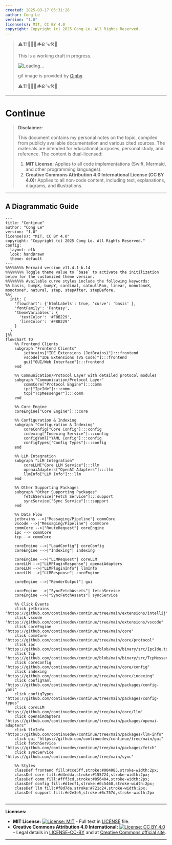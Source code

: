 ```yaml
---
created: 2025-03-17 05:31:26
author: Cong Le
version: "1.0"
license(s): MIT, CC BY 4.0
copyright: Copyright (c) 2025 Cong Le. All Rights Reserved.
---
```



> ⚠️🏗️🚧🦺🧱🪵🪨🪚🛠️👷
> 
> This is a working draft in progress.
> 
> ![Loading...](https://media3.giphy.com/media/v1.Y2lkPTc5MGI3NjExZ3B1dTdiZXV4cHIwZnVhcGJjZmNvM2kyeTEzYmN1cWdvY2dtOHhyMCZlcD12MV9pbnRlcm5hbF9naWZfYnlfaWQmY3Q9Zw/yfL6boWDfXpwA/giphy.gif)
> 
> gif image is provided by [Giphy](https://giphy.com)
> 
> ⚠️🏗️🚧🦺🧱🪵🪨🪚🛠️👷

----


# Continue
> **Disclaimer:**
>
> This document contains my personal notes on the topic,
> compiled from publicly available documentation and various cited sources.
> The materials are intended for educational purposes, personal study, and reference.
> The content is dual-licensed:
> 1. **MIT License:** Applies to all code implementations (Swift, Mermaid, and other programming languages).
> 2. **Creative Commons Attribution 4.0 International License (CC BY 4.0):** Applies to all non-code content, including text, explanations, diagrams, and illustrations.
---


## A Diagrammatic Guide 


```mermaid
---
title: "Continue"
author: "Cong Le"
version: "1.0"
license(s): "MIT, CC BY 4.0"
copyright: "Copyright (c) 2025 Cong Le. All Rights Reserved."
config:
  layout: elk
  look: handDrawn
  theme: default
---
%%%%%%%% Mermaid version v11.4.1-b.14
%%%%%%%% Toggle theme value to `base` to activate the initilization below for the customized theme version.
%%%%%%%% Available curve styles include the following keywords:
%% basis, bumpX, bumpY, cardinal, catmullRom, linear, monotoneX, monotoneY, natural, step, stepAfter, stepBefore.
%%{
  init: {
    'flowchart': {'htmlLabels': true, 'curve': 'basis' },
    'fontFamily': 'Fantasy',
    'themeVariables': {
      'textColor': '#F8B229',
      'lineColor': '#F8B229'
    }
  }
}%%
flowchart TD
    %% Frontend Clients
    subgraph "Frontend Clients"
        jetbrains["IDE Extensions (JetBrains)"]:::frontend
        vscode["IDE Extensions (VS Code)"]:::frontend
        gui["GUI/Web Interface"]:::frontend
    end

    %% Communication/Protocol Layer with detailed protocol modules
    subgraph "Communication/Protocol Layer"
        commCore["Protocol Engine"]:::comm
        ipc["IpcIde"]:::comm
        tcp["TcpMessenger"]:::comm
    end

    %% Core Engine
    coreEngine["Core Engine"]:::core

    %% Configuration & Indexing
    subgraph "Configuration & Indexing"
        coreConfig["Core Config"]:::config
        indexing["Indexing Service"]:::config
        configYaml["YAML Config"]:::config
        configTypes["Config Types"]:::config
    end

    %% LLM Integration
    subgraph "LLM Integration"
        coreLLM["Core LLM Service"]:::llm
        openaiAdapters["OpenAI Adapters"]:::llm
        llmInfo["LLM Info"]:::llm
    end

    %% Other Supporting Packages
    subgraph "Other Supporting Packages"
        fetchService["Fetch Service"]:::support
        syncService["Sync Service"]:::support
    end

    %% Data Flow
    jetbrains -->|"Messaging/Pipeline"| commCore
    vscode -->|"Messaging/Pipeline"| commCore
    commCore -->|"RouteRequest"| coreEngine
    ipc --> commCore
    tcp --> commCore

    coreEngine -->|"LoadConfig"| coreConfig
    coreEngine -->|"Indexing"| indexing

    coreEngine -->|"LLMRequest"| coreLLM
    coreLLM -->|"LLMPluginResponse"| openaiAdapters
    coreLLM -->|"LLMPluginInfo"| llmInfo
    coreLLM -->|"LLMResponse"| coreEngine

    coreEngine -->|"RenderOutput"| gui

    coreEngine -->|"SyncFetchAssets"| fetchService
    coreEngine -->|"SyncFetchAssets"| syncService

    %% Click Events
    click jetbrains "https://github.com/continuedev/continue/tree/main/extensions/intellij"
    click vscode "https://github.com/continuedev/continue/tree/main/extensions/vscode"
    click coreEngine "https://github.com/continuedev/continue/tree/main/core"
    click commCore "https://github.com/continuedev/continue/tree/main/core/protocol"
    click ipc "https://github.com/continuedev/continue/blob/main/binary/src/IpcIde.ts"
    click tcp "https://github.com/continuedev/continue/blob/main/binary/src/TcpMessenger.ts"
    click coreConfig "https://github.com/continuedev/continue/tree/main/core/config"
    click indexing "https://github.com/continuedev/continue/tree/main/core/indexing"
    click configYaml "https://github.com/continuedev/continue/tree/main/packages/config-yaml"
    click configTypes "https://github.com/continuedev/continue/tree/main/packages/config-types"
    click coreLLM "https://github.com/continuedev/continue/tree/main/core/llm"
    click openaiAdapters "https://github.com/continuedev/continue/tree/main/packages/openai-adapters"
    click llmInfo "https://github.com/continuedev/continue/tree/main/packages/llm-info"
    click gui "https://github.com/continuedev/continue/tree/main/gui"
    click fetchService "https://github.com/continuedev/continue/tree/main/packages/fetch"
    click syncService "https://github.com/continuedev/continue/tree/main/sync"

    %% Styles
    classDef frontend fill:#cce5ff,stroke:#004085,stroke-width:2px;
    classDef core fill:#d4edda,stroke:#155724,stroke-width:2px;
    classDef comm fill:#fff3cd,stroke:#856404,stroke-width:2px;
    classDef config fill:#d1ecf1,stroke:#0c5460,stroke-width:2px;
    classDef llm fill:#f8d7da,stroke:#721c24,stroke-width:2px;
    classDef support fill:#e2e3e5,stroke:#6c757d,stroke-width:2px
    
```



---
**Licenses:**

- **MIT License:**  [![License: MIT](https://img.shields.io/badge/License-MIT-yellow.svg)](LICENSE) - Full text in [LICENSE](LICENSE) file.
- **Creative Commons Attribution 4.0 International:** [![License: CC BY 4.0](https://licensebuttons.net/l/by/4.0/88x31.png)](LICENSE-CC-BY) - Legal details in [LICENSE-CC-BY](LICENSE-CC-BY) and at [Creative Commons official site](http://creativecommons.org/licenses/by/4.0/).

---
